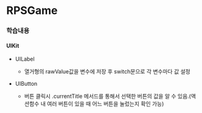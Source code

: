 # RPSGame
### 학습내용
#### UIKit
* UILabel
  * 열거형의 rawValue값을 변수에 저장 후 switch문으로 각 변수마다 값 설정 

* UIButton
  * 버튼 클릭시 .currentTitle 메서드를 통해서 선택한 버튼의 값을 알 수 있음.(액션함수 내 여러 버튼이 있을 때 어느 버튼을 눌렀는지 확인 가능)
